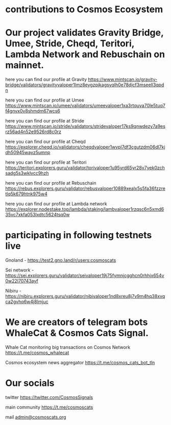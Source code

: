 # contributions to Cosmos Ecosystem

# Our project validates Gravity Bridge, Umee, Stride, Cheqd, Teritori, Lambda Network and Rebuschain on mainnet.

here you can find our profile at Gravity 
https://www.mintscan.io/gravity-bridge/validators/gravityvaloper1lmz8eygzpjkagsyqlh0e78djcf3mseell3qpdn

here you can find our profile at Umee
https://www.mintscan.io/umee/validators/umeevaloper1xa3rtquya70le5tuq7f4gnvx0v8shmdm67wcs6

here you can find our profile at Stride
https://www.mintscan.io/stride/validators/stridevaloper17ks9qnwdezy7a9esrz56ad4n52e9526rd8c0rz

here you can find our profile at Cheqd 
https://explorer.cheqd.io/validators/cheqdvaloper1wvpl7df3cgutzdm06dl7kjdh50945wayz5umnp

here you can find our profile at Teritori
https://teritori.explorers.guru/validator/torivaloper1u95yrd65yr28v7yek0zchsadg5s3wklvcc9hzh

here you can find our profile at Rebuschain
https://rebus.explorers.guru/validator/rebusvaloper10889xealx5s5fa36fzzretlq5k679htnk975w4

here you can find our profile at Lambda network 
https://explorer.nodestake.top/lambda/staking/lambvaloper1rzqsc6n5xmd635vc7xkfa053lxdtc5624tsq0w


# participating in following testnets live

Gnoland - https://test2.gno.land/r/users:cosmoscats

Sei network - https://sei.explorers.guru/validator/seivaloper19j75fymnjcgghcn0rhhjx654v0w22l70743ayf

Nibiru - https://nibiru.explorers.guru/validator/nibivaloper1nd8xreu8j7v9m4hq38xvqca2gvhq6w4j8lmjuc

# We are creators of telegram bots WhaleCat & Cosmos Cats Signal.

Whale Cat monitoring big transactions on Cosmos Network https://t.me/cosmos_whalecat

Cosmos ecosystem news aggregator https://t.me/cosmos_cats_bot_tln

# Our socials

twitter https://twitter.com/CosmosSignals

main community https://t.me/cosmoscats

mail admin@cosmoscats.org
